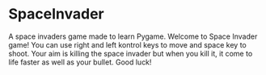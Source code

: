 # SpaceInvader
 A space invaders game made to learn Pygame.
 Welcome to Space Invader game! You can use right and left kontrol keys to move and space key to shoot. Your aim is killing the space invader but when you kill it, it come to life faster as well as your bullet. Good luck!